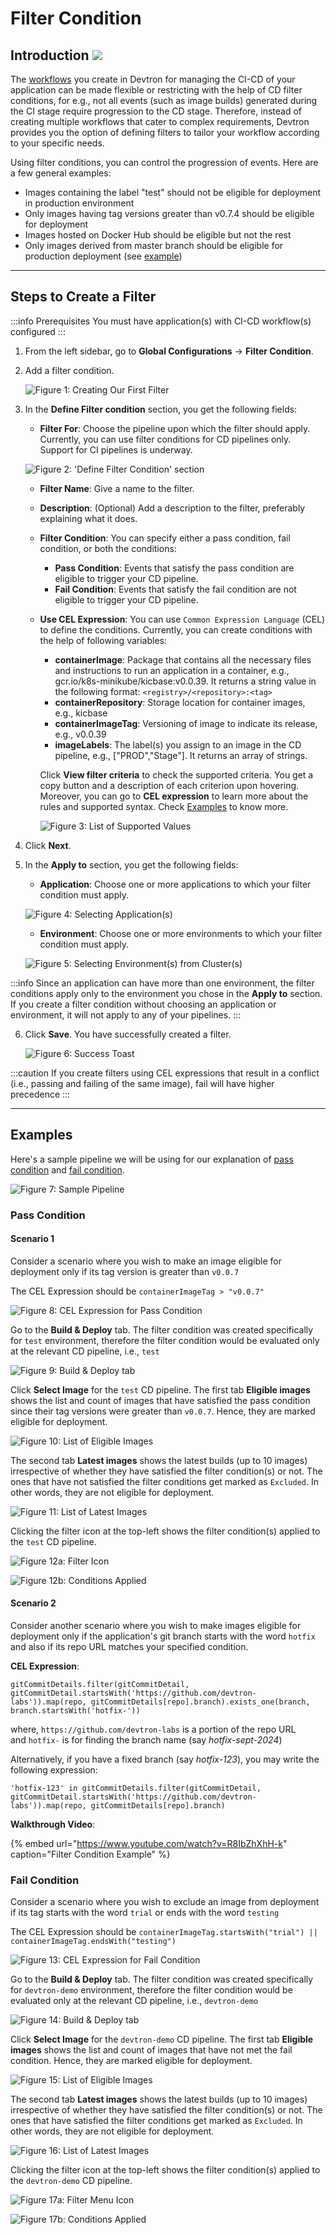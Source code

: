 # Filter Condition

## Introduction [![](https://devtron-public-asset.s3.us-east-2.amazonaws.com/images/elements/EnterpriseTag.svg)](https://devtron.ai/pricing)

The [workflows](../creating-application/workflow/) you create in Devtron for managing the CI-CD of your application can be made flexible or restricting with the help of CD filter conditions, for e.g., not all events (such as image builds) generated during the CI stage require progression to the CD stage. Therefore, instead of creating multiple workflows that cater to complex requirements, Devtron provides you the option of defining filters to tailor your workflow according to your specific needs. 

Using filter conditions, you can control the progression of events. Here are a few general examples:
* Images containing the label "test" should not be eligible for deployment in production environment
* Only images having tag versions greater than v0.7.4 should be eligible for deployment
* Images hosted on Docker Hub should be eligible but not the rest
* Only images derived from master branch should be eligible for production deployment (see [example](#scenario-2))

---

## Steps to Create a Filter

:::info Prerequisites
You must have application(s) with CI-CD workflow(s) configured
:::

1. From the left sidebar, go to **Global Configurations** → **Filter Condition**.

2. Add a filter condition.

    ![Figure 1: Creating Our First Filter](https://devtron-public-asset.s3.us-east-2.amazonaws.com/images/global-configurations/filters/add-filter.jpg)

3. In the **Define Filter condition** section, you get the following fields:
    * **Filter For**: Choose the pipeline upon which the filter should apply. Currently, you can use filter conditions for CD pipelines only. Support for CI pipelines is underway.

    ![Figure 2: 'Define Filter Condition' section](https://devtron-public-asset.s3.us-east-2.amazonaws.com/images/global-configurations/filters/define-filter-page.jpg)

    * **Filter Name**: Give a name to the filter.
    * **Description**: (Optional) Add a description to the filter, preferably explaining what it does.
    * **Filter Condition**: You can specify either a pass condition, fail condition, or both the conditions:
        * **Pass Condition**: Events that satisfy the pass condition are eligible to trigger your CD pipeline.
        * **Fail Condition**: Events that satisfy the fail condition are not eligible to trigger your CD pipeline.
    * **Use CEL Expression**: You can use `Common Expression Language` (CEL) to define the conditions. Currently, you can create conditions with the help of following variables:
        * **containerImage**: Package that contains all the necessary files and instructions to run an application in a container, e.g., gcr.io/k8s-minikube/kicbase:v0.0.39. It returns a string value in the following format: `<registry>/<repository>:<tag>`
        * **containerRepository**: Storage location for container images, e.g., kicbase
        * **containerImageTag**: Versioning of image to indicate its release, e.g., v0.0.39
        * **imageLabels**: The label(s) you assign to an image in the CD pipeline, e.g., ["PROD","Stage"]. It returns an array of strings.

        Click **View filter criteria** to check the supported criteria. You get a copy button and a description of each criterion upon hovering. Moreover, you can go to **CEL expression** to learn more about the rules and supported syntax. Check [Examples](#examples) to know more.

        ![Figure 3: List of Supported Values](https://devtron-public-asset.s3.us-east-2.amazonaws.com/images/global-configurations/filters/filter-criteria.jpg)

4. Click **Next**.

5. In the **Apply to** section, you get the following fields:
    * **Application**: Choose one or more applications to which your filter condition must apply.

    ![Figure 4: Selecting Application(s)](https://devtron-public-asset.s3.us-east-2.amazonaws.com/images/global-configurations/filters/app-selection.jpg)

    * **Environment**: Choose one or more environments to which your filter condition must apply.

    ![Figure 5: Selecting Environment(s) from Cluster(s)](https://devtron-public-asset.s3.us-east-2.amazonaws.com/images/global-configurations/filters/environment-selection.jpg)

:::info 
Since an application can have more than one environment, the filter conditions apply only to the environment you chose in the **Apply to** section. If you create a filter condition without choosing an application or environment, it will not apply to any of your pipelines.
:::

6. Click **Save**. You have successfully created a filter.

    ![Figure 6: Success Toast](https://devtron-public-asset.s3.us-east-2.amazonaws.com/images/global-configurations/filters/filter-created.jpg)

:::caution 
If you create filters using CEL expressions that result in a conflict (i.e., passing and failing of the same image), fail will have higher precedence
:::

---

## Examples

Here's a sample pipeline we will be using for our explanation of [pass condition](#pass-condition) and [fail condition](#fail-condition).

![Figure 7: Sample Pipeline](https://devtron-public-asset.s3.us-east-2.amazonaws.com/images/global-configurations/filters/sample-workflow.jpg)


### Pass Condition

#### Scenario 1

Consider a scenario where you wish to make an image eligible for deployment only if its tag version is greater than `v0.0.7`

The CEL Expression should be `containerImageTag > "v0.0.7"`

![Figure 8: CEL Expression for Pass Condition](https://devtron-public-asset.s3.us-east-2.amazonaws.com/images/global-configurations/filters/pass-condition-1.jpg)

Go to the **Build & Deploy** tab. The filter condition was created specifically for `test` environment, therefore the filter condition would be evaluated only at the relevant CD pipeline, i.e., `test`

![Figure 9: Build & Deploy tab](https://devtron-public-asset.s3.us-east-2.amazonaws.com/images/global-configurations/filters/pass-env.jpg)

Click **Select Image** for the `test` CD pipeline. The first tab **Eligible images** shows the list and count of images that have satisfied the pass condition since their tag versions were greater than `v0.0.7`. Hence, they are marked eligible for deployment.

![Figure 10: List of Eligible Images](https://devtron-public-asset.s3.us-east-2.amazonaws.com/images/global-configurations/filters/eligible-list-1.jpg)

The second tab **Latest images** shows the latest builds (up to 10 images) irrespective of whether they have satisfied the filter condition(s) or not. The ones that have not satisfied the filter conditions get marked as `Excluded`. In other words, they are not eligible for deployment. 

![Figure 11: List of Latest Images](https://devtron-public-asset.s3.us-east-2.amazonaws.com/images/global-configurations/filters/latest-list-1.jpg)

Clicking the filter icon at the top-left shows the filter condition(s) applied to the `test` CD pipeline.

![Figure 12a: Filter Icon](https://devtron-public-asset.s3.us-east-2.amazonaws.com/images/global-configurations/filters/filter-icon-pass-1.jpg)

![Figure 12b: Conditions Applied](https://devtron-public-asset.s3.us-east-2.amazonaws.com/images/global-configurations/filters/conditions-applied-1.jpg)

#### Scenario 2

Consider another scenario where you wish to make images eligible for deployment only if the application's git branch starts with the word `hotfix` and also if its repo URL matches your specified condition.

**CEL Expression**:

`gitCommitDetails.filter(gitCommitDetail, gitCommitDetail.startsWith('https://github.com/devtron-labs')).map(repo, gitCommitDetails[repo].branch).exists_one(branch, branch.startsWith('hotfix-'))`

where, `https://github.com/devtron-labs` is a portion of the repo URL <br />
and `hotfix-` is for finding the branch name (say *hotfix-sept-2024*)

Alternatively, if you have a fixed branch (say *hotfix-123*), you may write the following expression:

`'hotfix-123' in gitCommitDetails.filter(gitCommitDetail, gitCommitDetail.startsWith('https://github.com/devtron-labs')).map(repo, gitCommitDetails[repo].branch)`

**Walkthrough Video**:

{% embed url="https://www.youtube.com/watch?v=R8IbZhXhH-k" caption="Filter Condition Example" %}


### Fail Condition

Consider a scenario where you wish to exclude an image from deployment if its tag starts with the word `trial` or ends with the word `testing`

The CEL Expression should be `containerImageTag.startsWith("trial") || containerImageTag.endsWith("testing")`

![Figure 13: CEL Expression for Fail Condition](https://devtron-public-asset.s3.us-east-2.amazonaws.com/images/global-configurations/filters/test-filter-1.jpg)

Go to the **Build & Deploy** tab. The filter condition was created specifically for `devtron-demo` environment, therefore the filter condition would be evaluated only at the relevant CD pipeline, i.e., `devtron-demo`

![Figure 14: Build & Deploy tab](https://devtron-public-asset.s3.us-east-2.amazonaws.com/images/global-configurations/filters/fail-filter.jpg)

Click **Select Image** for the `devtron-demo` CD pipeline. The first tab **Eligible images** shows the list and count of images that have not met the fail condition. Hence, they are marked eligible for deployment.

![Figure 15: List of Eligible Images](https://devtron-public-asset.s3.us-east-2.amazonaws.com/images/global-configurations/filters/eligible-list-3.jpg)

The second tab **Latest images** shows the latest builds (up to 10 images) irrespective of whether they have satisfied the filter condition(s) or not. The ones that have satisfied the filter conditions get marked as `Excluded`. In other words, they are not eligible for deployment. 

![Figure 16: List of Latest Images](https://devtron-public-asset.s3.us-east-2.amazonaws.com/images/global-configurations/filters/latest-list-2.jpg)

Clicking the filter icon at the top-left shows the filter condition(s) applied to the `devtron-demo` CD pipeline.

![Figure 17a: Filter Menu Icon](https://devtron-public-asset.s3.us-east-2.amazonaws.com/images/global-configurations/filters/doner-menu-fail-1.jpg)

![Figure 17b: Conditions Applied](https://devtron-public-asset.s3.us-east-2.amazonaws.com/images/global-configurations/filters/conditions-applied-3.jpg)


